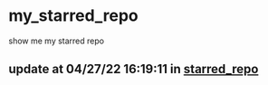 # my_starred_repo
show me my starred repo

update at 04/27/22 16:19:11 in [starred_repo](./index.html)
---

